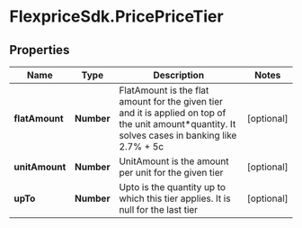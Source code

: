 # FlexpriceSdk.PricePriceTier

## Properties

Name | Type | Description | Notes
------------ | ------------- | ------------- | -------------
**flatAmount** | **Number** | FlatAmount is the flat amount for the given tier and it is applied on top of the unit amount*quantity. It solves cases in banking like 2.7% + 5c | [optional] 
**unitAmount** | **Number** | UnitAmount is the amount per unit for the given tier | [optional] 
**upTo** | **Number** | Upto is the quantity up to which this tier applies. It is null for the last tier | [optional] 


